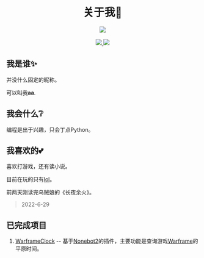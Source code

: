 <div align="center">

 # 关于我:dizzy:
 
  <p>
    <a href="https://github.com/anuraghazra/github-readme-stats">
      <img align="center" src="https://github-readme-stats.vercel.app/api?username=axStar&show_icons=true&bg_color=65,222222,999999&title_color=FFCC66&text_color=FFCC66&icon_color=FFCC66&hide_border=true&cache_seconds=1800&locale=cn" />
    </a><br><br>
    <a href="https://space.bilibili.com/100455457">
		  <img src="https://img.shields.io/badge/B%E7%AB%99-white?logo=bilibili"/>
	  </a>
	  <a href="https://qm.qq.com/cgi-bin/qm/qr?k=a1sMkSIXA_F2_6tDhuXdnD2u7ibinIcT&noverify=0">
		  <img src="https://img.shields.io/badge/QQ-%23339999?logo=Tencent%20QQ"/>
	  </a>
  </p>
</div>

## 我是谁:sparkles:

并没什么固定的昵称。

可以叫我**aa**.


## 我会什么:grey_question:

编程是出于兴趣，只会丁点Python。

## 我喜欢的:two_hearts:

喜欢打游戏，还有读小说。

目前在玩的只有[lol](https://lol.qq.com/main.shtml)。

前两天刚读完乌贼娘的《长夜余火》。
> 2022-6-29

## 已完成项目

1. [WarframeClock](https://github.com/axStar/nonebot_plugin_warframe_clock) -- 基于[Nonebot2](https://github.com/nonebot/nonebot2)的插件，主要功能是查询游戏[Warframe](https://www.warframe.com)的平原时间。
